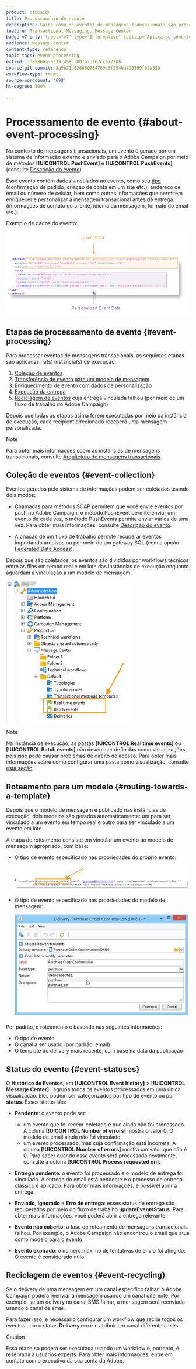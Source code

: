 ```yaml
---
product: campaign
title: Processamento de evento
description: Saiba como os eventos de mensagens transacionais são processados no Adobe Campaign Classic
feature: Transactional Messaging, Message Center
badge-v7-only: label="v7" type="Informative" tooltip="Aplica-se somente ao Campaign Classic v7"
audience: message-center
content-type: reference
topic-tags: event-processing
exl-id: 3d85866a-6339-458c-807a-b267cce772b8
source-git-commit: 3a9b21d626b60754789c3f594ba798309f62a553
workflow-type: tm+mt
source-wordcount: '698'
ht-degree: 100%

---
```


# Processamento de evento {#about-event-processing}



No contexto de mensagens transacionais, um evento é gerado por um sistema de informação externo e enviado para o Adobe Campaign por meio de métodos **[!UICONTROL PushEvent]** e **[!UICONTROL PushEvents]** (consulte [Descrição do evento](../../message-center/using/event-description.md)).

Esse evento contém dados vinculados ao evento, como seu [tipo](../../message-center/using/creating-event-types.md) (confirmação de pedido, criação de conta em um site etc.), endereço de email ou número de celular, bem como outras informações que permitem enriquecer e personalizar a mensagem transacional antes da entrega (informações de contato do cliente, idioma da mensagem, formato do email etc.).

Exemplo de dados do evento:

![](assets/messagecenter_events_request_001.png)

## Etapas de processamento de evento {#event-processing}

Para processar eventos de mensagens transacionais, as seguintes etapas são aplicadas na(s) instância(s) de execução:

1. [Coleção de eventos](#event-collection)
1. [Transferência de evento para um modelo de mensagem](#routing-towards-a-template)
1. Enriquecimento de evento com dados de personalização
1. [Execução da entrega](../../message-center/using/delivery-execution.md)
1. [Reciclagem de eventos](#event-recycling) cuja entrega vinculada falhou (por meio de um fluxo de trabalho do Adobe Campaign)

Depois que todas as etapas acima forem executadas por meio da instância de execução, cada recipient direcionado receberá uma mensagem personalizada.

>[!NOTE]
>
>Para obter mais informações sobre as instâncias de mensagens transacionais, consulte [Arquitetura de mensagens transacionais](../../message-center/using/transactional-messaging-architecture.md).


## Coleção de eventos {#event-collection}

Eventos gerados pelo sistema de informações podem ser coletados usando dois modos:

* Chamadas para métodos SOAP permitem que você envie eventos por push no Adobe Campaign: o método PushEvent permite enviar um evento de cada vez, o método PushEvents permite enviar vários de uma vez. Para obter mais informações, consulte [Descrição do evento](../../message-center/using/event-description.md).

* A criação de um fluxo de trabalho permite recuperar eventos importando arquivos ou por meio de um gateway SQL (com a opção [Federated Data Access](../../installation/using/about-fda.md)).

Depois que são coletados, os eventos são divididos por workflows técnicos entre as filas em tempo real e em lote das instâncias de execução enquanto aguardam a vinculação a um modelo de mensagem.

![](assets/messagecenter_events_queues_001.png)

>[!NOTE]
>
>Na instância de execução, as pastas **[!UICONTROL Real time events]** ou **[!UICONTROL Batch events]** não devem ser definidas como visualizações, pois isso pode causar problemas de direito de acesso. Para obter mais informações sobre como configurar uma pasta como visualização, consulte [esta seção](../../platform/using/access-management-folders.md).

## Roteamento para um modelo {#routing-towards-a-template}

Depois que o modelo de mensagem é publicado nas instâncias de execução, dois modelos são gerados automaticamente: um para ser vinculado a um evento em tempo real e outro para ser vinculado a um evento em lote.

A etapa de roteamento consiste em vincular um evento ao modelo de mensagem apropriado, com base:

* O tipo de evento especificado nas propriedades do próprio evento:

  ![](assets/messagecenter_event_type_001.png)

* O tipo de evento especificado nas propriedades do modelo de mensagem:

  ![](assets/messagecenter_event_type_002.png)

Por padrão, o roteamento é baseado nas seguintes informações:

* O tipo de evento
* O canal a ser usado (por padrão: email)
* O template do delivery mais recente, com base na data da publicação

## Status do evento {#event-statuses}

O **Histórico de Eventos**, em **[!UICONTROL Event history]** > **[!UICONTROL Message Center]** , agrupa todos os eventos processados em uma única visualização. Eles podem ser categorizados por tipo de evento ou por **status**. Esses status são:

* **Pendente**: o evento pode ser:

   * um evento que foi recém-coletado e que ainda não foi processado. A coluna **[!UICONTROL Number of errors]** mostra o valor 0. O modelo de email ainda não foi vinculado.
   * um evento processado, mas cuja confirmação está incorreta. A coluna **[!UICONTROL Number of errors]** mostra um valor que não é 0. Para saber quando esse evento será processado novamente, consulte a coluna **[!UICONTROL Process requested on]**.

* **Entrega pendente**: o evento foi processado e o modelo de entrega foi vinculado. A entrega do email está pendente e o processo de entrega clássico é aplicado. Para obter mais informações, é possível abrir a entrega.
* **Enviado**, **Ignorado** e **Erro de entrega**: esses status de entrega são recuperados por meio do fluxo de trabalho **updateEventsStatus**. Para obter mais informações, você poderá abrir a entrega relevante.
* **Evento não coberto**: a fase de roteamento de mensagens transacionais falhou. Por exemplo, o Adobe Campaign não encontrou o email que atua como modelo para o evento.
* **Evento expirado**: o número máximo de tentativas de envio foi atingido. O evento é considerado nulo.

## Reciclagem de eventos {#event-recycling}

Se o delivery de uma mensagem em um canal específico falhar, o Adobe Campaign poderá reenviar a mensagem usando um canal diferente. Por exemplo, se um delivery no canal SMS falhar, a mensagem será reenviada usando o canal de email.

Para fazer isso, é necessário configurar um workflow que recrie todos os eventos com o status **Delivery error** e atribuir um canal diferente a eles.

>[!CAUTION]
>
>Essa etapa só poderá ser executada usando um workflow e, portanto, é reservada a usuários experts. Para obter mais informações, entre em contato com o executivo da sua conta da Adobe.
